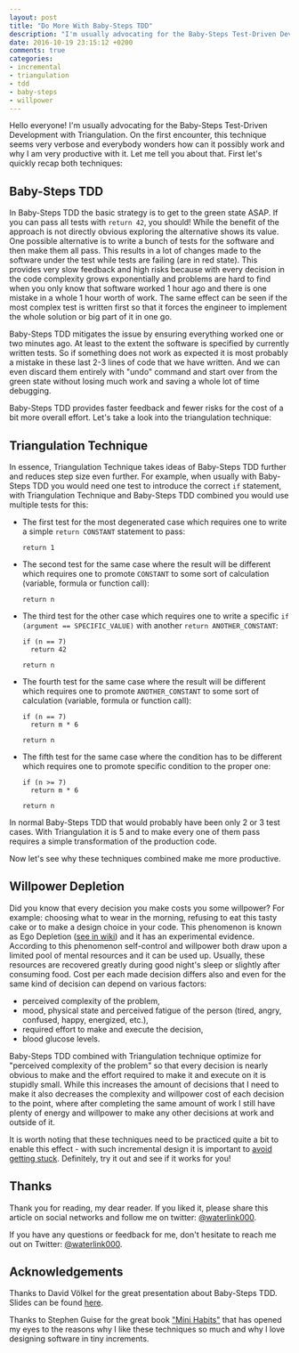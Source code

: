 ```yaml
---
layout: post
title: "Do More With Baby-Steps TDD"
description: "I'm usually advocating for the Baby-Steps Test-Driven Development with Triangulation. On the first encounter, this technique seems very verbose and everybody wonders how can it possibly work and why I am very productive with it. Let me tell you about that. First let's quickly recap both techniques..."
date: 2016-10-19 23:15:12 +0200
comments: true
categories:
- incremental
- triangulation
- tdd
- baby-steps
- willpower
---
```


Hello everyone! I'm usually advocating for the Baby-Steps Test-Driven Development with Triangulation. On the first encounter, this technique seems very verbose and everybody wonders how can it possibly work and why I am very productive with it. Let me tell you about that. First let's quickly recap both techniques:

## Baby-Steps TDD

In Baby-Steps TDD the basic strategy is to get to the green state ASAP. If you can pass all tests with `return 42`, you should! While the benefit of the approach is not directly obvious exploring the alternative shows its value. One possible alternative is to write a bunch of tests for the software and then make them all pass. This results in a lot of changes made to the software under the test while tests are failing (are in red state). This provides very slow feedback and high risks because with every decision in the code complexity grows exponentially and problems are hard to find when you only know that software worked 1 hour ago and there is one mistake in a whole 1 hour worth of work. The same effect can be seen if the most complex test is written first so that it forces the engineer to implement the whole solution or big part of it in one go.

Baby-Steps TDD mitigates the issue by ensuring everything worked one or two minutes ago. At least to the extent the software is specified by currently written tests. So if something does not work as expected it is most probably a mistake in these last 2-3 lines of code that we have written. And we can even discard them entirely with "undo" command and start over from the green state without losing much work and saving a whole lot of time debugging.

Baby-Steps TDD provides faster feedback and fewer risks for the cost of a bit more overall effort. Let's take a look into the triangulation technique:

## Triangulation Technique

In essence, Triangulation Technique takes ideas of Baby-Steps TDD further and reduces step size even further. For example, when usually with Baby-Steps TDD you would need one test to introduce the correct `if` statement, with Triangulation Technique and Baby-Steps TDD combined you would use multiple tests for this:

- The first test for the most degenerated case which requires one to write a simple `return CONSTANT` statement to pass:

  ```
  return 1
  ```

- The second test for the same case where the result will be different which requires one to promote `CONSTANT` to some sort of calculation (variable, formula or function call):

  ```
  return n
  ```

- The third test for the other case which requires one to write a specific `if (argument == SPECIFIC_VALUE)` with another `return ANOTHER_CONSTANT`:

  ```
  if (n == 7)
    return 42

  return n
  ```

- The fourth test for the same case where the result will be different which requires one to promote `ANOTHER_CONSTANT` to some sort of calculation (variable, formula or function call):

  ```
  if (n == 7)
    return m * 6

  return n
  ```

- The fifth test for the same case where the condition has to be different which requires one to promote specific condition to the proper one:

  ```
  if (n >= 7)
    return m * 6

  return n
  ```

In normal Baby-Steps TDD that would probably have been only 2 or 3 test cases. With Triangulation it is 5 and to make every one of them pass requires a simple transformation of the production code.

Now let's see why these techniques combined make me more productive.

## Willpower Depletion

Did you know that every decision you make costs you some willpower? For example: choosing what to wear in the morning, refusing to eat this tasty cake or to make a design choice in your code. This phenomenon is known as Ego Depletion ([see in wiki](https://en.wikipedia.org/wiki/Ego_depletion)) and it has an experimental evidence. According to this phenomenon self-control and willpower both draw upon a limited pool of mental resources and it can be used up. Usually, these resources are recovered greatly during good night's sleep or slightly after consuming food. Cost per each made decision differs also and even for the same kind of decision can depend on various factors:

- perceived complexity of the problem,
- mood, physical state and perceived fatigue of the person (tired, angry, confused, happy, energized, etc.),
- required effort to make and execute the decision,
- blood glucose levels.

Baby-Steps TDD combined with Triangulation technique optimize for "perceived complexity of the problem" so that every decision is nearly obvious to make and the effort required to make it and execute on it is stupidly small. While this increases the amount of decisions that I need to make it also decreases the complexity and willpower cost of each decision to the point, where after completing the same amount of work I still have plenty of energy and willpower to make any other decisions at work and outside of it.

It is worth noting that these techniques need to be practiced quite a bit to enable this effect - with such incremental design it is important to [avoid getting stuck](/blog/2016/08/30/getting-stuck-while-doing-tdd-part-1-example/). Definitely, try it out and see if it works for you!

## Thanks

Thank you for reading, my dear reader. If you liked it, please share this article on social networks and follow me on twitter: [@waterlink000](https://twitter.com/waterlink000).

If you have any questions or feedback for me, don't hesitate to reach me out on Twitter: [@waterlink000](https://twitter.com/waterlink000).

## Acknowledgements

Thanks to David Völkel for the great presentation about Baby-Steps TDD. Slides can be found [here](http://www.slideshare.net/davidvoelkel/baby-steps-tdd-approaches).

Thanks to Stephen Guise for the great book ["Mini Habits"](http://minihabits.com/) that has opened my eyes to the reasons why I like these techniques so much and why I love designing software in tiny increments.
